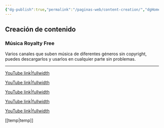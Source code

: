 ```yaml
---
{"dg-publish":true,"permalink":"/paginas-web/content-creation/","dgHomeLink":true,"dgPassFrontmatter":false}
---
```


## Creación de contenido

### Música Royalty Free 

Varios canales que suben música de diferentes géneros sin copyright, puedes descargarlos y usarlos en cualquier parte sin problemas.

---
[YouTube link|fullwidth](https://www.youtube.com/channel/UCM4rFS9nLw2AiBNiDWBNChg)


[YouTube link|fullwidth](https://www.youtube.com/c/DOVASYNDROMEYouTubeOfficial/videos)


[YouTube link|fullwidth](https://www.youtube.com/c/audiolibrary-channel)


[YouTube link|fullwidth](https://www.youtube.com/channel/UCcUuUhBChMXm-irdwoFT-vg)


[YouTube link|fullwidth](https://www.youtube.com/c/DaystarProject/videos)



[[temp|temp]]

